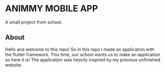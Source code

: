 # ANIMMY MOBILE APP

A small project from school.

## About

Hello and welcome to this repo! So in this repo I made an application with the flutter framework. This time, our school wants us to make an application so
here it is! The application was heavily inspired by my previous unfinished website.